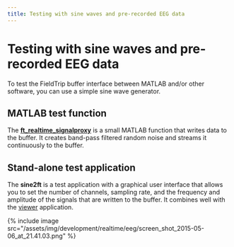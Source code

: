 ```yaml
---
title: Testing with sine waves and pre-recorded EEG data
---
```


# Testing with sine waves and pre-recorded EEG data

To test the FieldTrip buffer interface between MATLAB and/or other software, you can use a simple sine wave generator.

## MATLAB test function

The **[ft_realtime_signalproxy](https://github.com/fieldtrip/fieldtrip/blob/release/realtime/example/ft_realtime_signalproxy.m)** is a small MATLAB function that writes data to the buffer. It creates band-pass filtered random noise and streams it continuously to the buffer.

## Stand-alone test application

The **sine2ft** is a test application with a graphical user interface that allows you to set the number of channels, sampling rate, and the frequency and amplitude of the signals that are written to the buffer. It combines well with the [viewer](/development/realtime/viewer) application.

{% include image src="/assets/img/development/realtime/eeg/screen_shot_2015-05-06_at_21.41.03.png" %}
